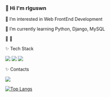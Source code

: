 ### 👋 Hi I'm rlguswn

🍉 I’m interested in Web FrontEnd Development

🍉 I’m currently learning Python, Django, MySQL

🌱 
🌱 

✨ Tech Stack

<img src="https://img.shields.io/badge/Python-3776AB?style=flat-square&logo=Python&logoColor=white"/> <img src="https://img.shields.io/badge/Django-092E20?style=flat-square&logo=Django&logoColor=white"/> <img src="https://img.shields.io/badge/MySQL-4479A1?style=flat-square&logo=MySQL&logoColor=white"/>
   
✨ Contacts

<img src="https://img.shields.io/badge/0318joo@naver.com-03C75A?style=flat-square&logo=Naver&logoColor=white"/>

[![Top Langs](https://github-readme-stats.vercel.app/api/top-langs/?username=rlguswn)](https://github.com/rlguswn/github-readme-stats)
